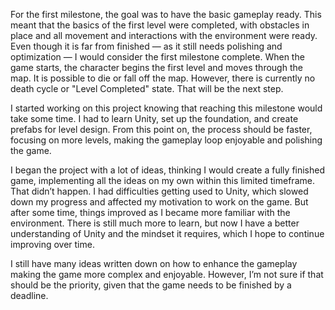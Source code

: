 For the first milestone, the goal was to have the basic gameplay ready. This meant that the basics of the first level were completed, with obstacles in place and all movement and interactions with the environment were ready. Even though it is far from finished — as it still needs polishing and optimization — I would consider the first milestone complete. When the game starts, the character begins the first level and moves through the map. It is possible to die or fall off the map. However, there is currently no death cycle or "Level Completed" state. That will be the next step.

I started working on this project knowing that reaching this milestone would take some time. I had to learn Unity, set up the foundation, and create prefabs for level design. From this point on, the process should be faster, focusing on more levels, making the gameplay loop enjoyable and polishing the game.

I began the project with a lot of ideas, thinking I would create a fully finished game, implementing all the ideas on my own within this limited timeframe. That didn’t happen. I had difficulties getting used to Unity, which slowed down my progress and affected my motivation to work on the game. But after some time, things improved as I became more familiar with the environment. There is still much more to learn, but now I have a better understanding of Unity and the mindset it requires, which I hope to continue improving over time.

I still have many ideas written down on how to enhance the gameplay making the game more complex and enjoyable. However, I’m not sure if that should be the priority, given that the game needs to be finished by a deadline.